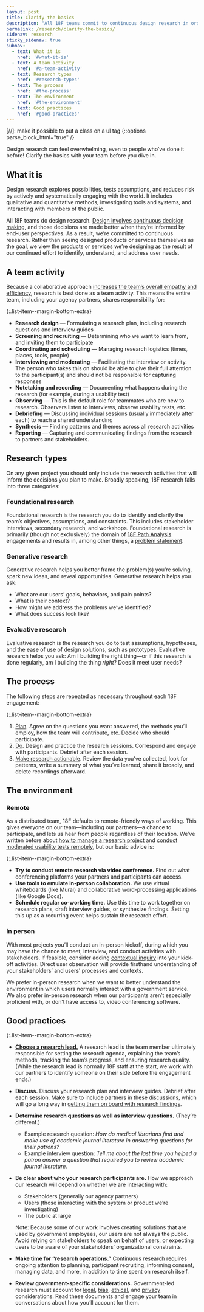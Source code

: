 ```yaml
---
layout: post
title: Clarify the basics
description: "All 18F teams commit to continuous design research in order to make better decisions informed by end user perspectives."
permalink: /research/clarify-the-basics/
sidenav: research
sticky_sidenav: true
subnav:
  - text: What it is
    href: '#what-it-is'
  - text: A team activity
    href: '#a-team-activity'
  - text: Research types
    href: '#research-types'
  - text: The process
    href: '#the-process'
  - text: The environment
    href: '#the-environment'
  - text: Good practices
    href: '#good-practices'
---
```

[//]: make it possible to put a class on a ul tag
{::options parse_block_html="true" /}

Design research can feel overwhelming, even to people who’ve done it before! Clarify the basics with your team before you dive in.


## What it is
Design research explores possibilities, tests assumptions, and reduces risk by actively and systematically engaging with the world. It includes qualitative and quantitative methods, investigating tools and systems, and interacting with members of the public.

All 18F teams do design research. [Design involves continuous decision making]({{site.baseurl}}/our-approach/defining-design), and those decisions are made better when they’re informed by end-user perspectives. As a result, we’re committed to continuous research. Rather than seeing designed products or services themselves as the goal, we view the products or services we’re designing as the result of our continued effort to identify, understand, and address user needs.


## A team activity
Because a collaborative approach [increases the team’s overall empathy and efficiency](https://18f.gsa.gov/2016/08/16/what-happens-when-the-whole-team-joins-user-interviews/), research is best done as a team activity. This means the entire team, including your agency partners, shares responsibility for:

{:.list-item--margin-bottom-extra}
- **Research design** — Formulating a research plan, including research questions and interview guides
- **Screening and recruiting** — Determining who we want to learn from, and inviting them to participate
- **Coordinating and scheduling** — Managing research logistics (times, places, tools, people)
- **Interviewing and moderating** — Facilitating the interview or activity. The person who takes this on should be able to give their full attention to the participant(s) and should not be responsible for capturing responses
- **Notetaking and recording** — Documenting what happens during the research (for example, during a usability test)
- **Observing** — This is the default role for teammates who are new to research. Observers listen to interviews, observe usability tests, etc.
- **Debriefing** — Discussing individual sessions (usually immediately after each) to reach a shared understanding
- **Synthesis** —  Finding patterns and themes across all research activities
- **Reporting** — Capturing and communicating findings from the research to partners and stakeholders.


## Research types
On any given project you should only include the research activities that will inform the decisions you plan to make. Broadly speaking, 18F research falls into three categories:


### Foundational research

Foundational research is the research you do to identify and clarify the team’s objectives, assumptions, and constraints. This includes stakeholder interviews, secondary research, and workshops. Foundational research is primarily (though not exclusively) the domain of [18F Path Analysis](https://github.com/18F/path-analysis) engagements and results in, among other things, a [problem statement](https://github.com/18F/path-analysis/blob/master/approach.md#2-draft-a-problem-statement).


### Generative research

Generative research helps you better frame the problem(s) you’re solving, spark new ideas, and reveal opportunities. Generative research helps you ask:

- What are our users’ goals, behaviors, and pain points?
- What is their context?
- How might we address the problems we’ve identified?
- What does success look like?


### Evaluative research

Evaluative research is the research you do to test assumptions, hypotheses, and the ease of use of design solutions, such as prototypes. Evaluative research helps you ask: Am I building the right thing—or if this research is done regularly, am I building the thing _right_? Does it meet user needs?


## The process

The following steps are repeated as necessary throughout each 18F engagement:

{:.list-item--margin-bottom-extra}
1. [Plan]({{site.baseurl}}/research/plan). Agree on the questions you want answered, the methods you’ll employ, how the team will contribute, etc. Decide who should participate.
2. [Do]({{site.baseurl}}/research/do). Design and practice the research sessions. Correspond and engage with participants. Debrief after each session.
3. [Make research actionable]({{site.baseurl}}/research/make-research-actionable). Review the data you’ve collected, look for patterns, write a summary of what you’ve learned, share it broadly, and delete recordings afterward.


## The environment

### Remote

As a distributed team, 18F defaults to remote-friendly ways of working. This gives everyone on our team—including our partners—a chance to participate, and lets us hear from people regardless of their location. We’ve written before about [how to manage a research project](https://18f.gsa.gov/2017/09/27/three-ways-to-manage-research-projects/) and [conduct moderated usability tests remotely](https://18f.gsa.gov/2018/11/14/introduction-to-remote-moderated-usability-testing-part-1/), but our basic advice is:

{:.list-item--margin-bottom-extra}
- **Try to conduct remote research via video conference.** Find out what conferencing platforms your partners and participants can access.
- **Use tools to emulate in-person collaboration.** We use virtual whiteboards (like Mural) and collaborative word-processing applications (like Google Docs).
- **Schedule regular co-working time.** Use this time to work together on research plans, draft interview guides, or synthesize findings. Setting this up as a recurring event helps sustain the research effort.

### In person

With most projects you’ll conduct an in-person kickoff, during which you may have the chance to meet, interview, and conduct activities with stakeholders. If feasible, consider adding [contextual inquiry]( https://methods.18f.gov/discover/contextual-inquiry/) into your kick-off activities. Direct user observation will provide firsthand understanding of your stakeholders’ and users’ processes and contexts.

We prefer in-person research when we want to better understand the environment in which users normally interact with a government service. We also prefer in-person research when our participants aren’t especially proficient with, or don’t have access to, video conferencing software.


## Good practices

{:.list-item--margin-bottom-extra}
- **[Choose a research lead.](https://github.com/18F/ux-guide/blob/master/_pages/resources/research-lead.md)** A research lead is the team member ultimately responsible for setting the research agenda, explaining the team’s methods, tracking the team’s progress, and ensuring research quality. (While the research lead is normally 18F staff at the start, we work with our partners to identify someone on their side before the engagement ends.)
- **Discuss.** Discuss your research plan and interview guides. Debrief after each session. Make sure to include partners in these discussions, which will go a long way in [getting them on board with research findings](https://18f.gsa.gov/2018/02/06/getting-partners-on-board-with-research-findings/).
- **Determine research questions as well as interview questions.** (They’re different.)
    - Example research question: _How do medical librarians find and make use of academic journal literature in answering questions for their patrons?_
    - Example interview question: _Tell me about the last time you helped a patron answer a question that required you to review academic journal literature._
- **Be clear about who your research participants are.** How we approach our research will depend on whether we are interacting with:
    - Stakeholders (generally our agency partners)
    - Users (those interacting with the system or product we’re investigating)
    - The public at large

  Note: Because some of our work involves creating solutions that are used by government employees, our users are not always the public. Avoid relying on stakeholders to speak on behalf of users, or expecting users to be aware of your stakeholders’ organizational constraints.
- **Make time for “research operations.”** Continuous research requires ongoing attention to planning, participant recruiting, informing consent, managing data, and more, in addition to time spent on research itself.
- **Review government-specific considerations.** Government-led research must account for [legal]({{site.baseurl}}/research/legal), [bias]({{site.baseurl}}/research/bias), [ethical]({{site.baseurl}}/research/ethics), and [privacy]({{site.baseurl}}/research/privacy) considerations. Read these documents and engage your team in conversations about how you’ll account for them.

